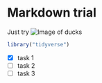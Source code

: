 # Markdown trial
Just try
![Image of ducks]([https://www.google.com/url?sa=i&url=https%3A%2F%2Fko.wikipedia.org%2Fwiki%2F%25EC%2598%25A4%25EB%25A6%25AC&psig=AOvVaw1hamOKTj9Wdhnd5-Yc1PbF&ust=1732585359070000&source=images&cd=vfe&opi=89978449&ved=0CBQQjRxqFwoTCNiJ9Mut9okDFQAAAAAdAAAAABAE](https://upload.wikimedia.org/wikipedia/commons/thumb/b/bf/Anas_platyrhynchos_male_female_quadrat.jpg/300px-Anas_platyrhynchos_male_female_quadrat.jpg))

```r
library("tidyverse")
```

- [x] task 1
- [ ] task 2
- [ ] task 3
